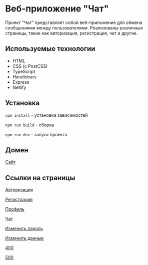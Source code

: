 # Веб-приложение "Чат"

Проект "Чат" представляет собой веб-приложение для обмена сообщениями между пользователями. Реализованы различные страницы, такие как авторизация, регистрация, чат и другие.

## Используемые технологии

-   HTML
-   CSS (с PostCSS)
-   TypeScript
-   Handlebars
-   Express
-   Netlify

## Установка

`npm install` - установка зависимостей

`npm run build` - сборка

`npm run dev` - запуск проекта

## Домен

[Сайт](https://deploy--frolicking-caramel-fa77a1.netlify.app/)

## Ссылки на страницы

[Авторизация](https://deploy--frolicking-caramel-fa77a1.netlify.app/login)

[Регистрация](https://deploy--frolicking-caramel-fa77a1.netlify.app/registration)

[Профиль](https://deploy--frolicking-caramel-fa77a1.netlify.app/profile)

[Чат](https://deploy--frolicking-caramel-fa77a1.netlify.app/chat)

[Изменить пароль](https://deploy--frolicking-caramel-fa77a1.netlify.app/change-password)

[Изменить данные](https://deploy--frolicking-caramel-fa77a1.netlify.app/edit)

[400](https://deploy--frolicking-caramel-fa77a1.netlify.app/404)

[500](https://deploy--frolicking-caramel-fa77a1.netlify.app/500)
